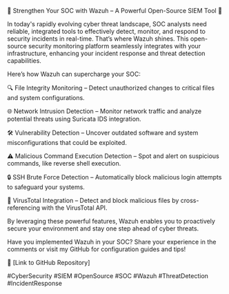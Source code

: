 🚨 Strengthen Your SOC with Wazuh – A Powerful Open-Source SIEM Tool 🚨 

  

In today's rapidly evolving cyber threat landscape, SOC analysts need reliable, integrated tools to effectively detect, monitor, and respond to security incidents in real-time. That’s where Wazuh shines. This open-source security monitoring platform seamlessly integrates with your infrastructure, enhancing your incident response and threat detection capabilities. 

  

Here’s how Wazuh can supercharge your SOC: 

  

🔍 File Integrity Monitoring – Detect unauthorized changes to critical files and system configurations. 

🌐 Network Intrusion Detection – Monitor network traffic and analyze potential threats using Suricata IDS integration. 

🛠️ Vulnerability Detection – Uncover outdated software and system misconfigurations that could be exploited. 

⚠️ Malicious Command Execution Detection – Spot and alert on suspicious commands, like reverse shell execution. 

🔒 SSH Brute Force Detection – Automatically block malicious login attempts to safeguard your systems. 

🦠 VirusTotal Integration – Detect and block malicious files by cross-referencing with the VirusTotal API. 

  

By leveraging these powerful features, Wazuh enables you to proactively secure your environment and stay one step ahead of cyber threats. 

  

Have you implemented Wazuh in your SOC? Share your experience in the comments or visit my GitHub for configuration guides and tips! 

  

🔗 [Link to GitHub Repository] 

  

#CyberSecurity #SIEM #OpenSource #SOC #Wazuh #ThreatDetection #IncidentResponse 
